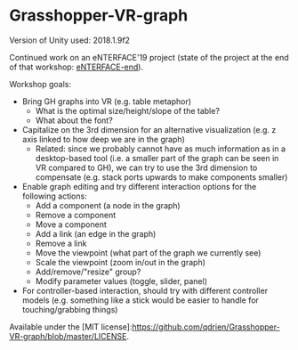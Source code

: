 # Grasshopper-VR-graph

Version of Unity used: 2018.1.9f2

Continued work on an eNTERFACE'19 project (state of the project at the end of that workshop: [eNTERFACE-end]).

Workshop goals:    
- Bring GH graphs into VR (e.g. table metaphor)
  - What is the optimal size/height/slope of the table?
  - What about the font?
- Capitalize on the 3rd dimension for an alternative visualization (e.g. z axis linked to how deep we are in the graph)
  - Related: since we probably cannot have as much information as in a desktop-based tool (i.e. a smaller part of the graph can be seen in VR compared to GH), we can try to use the 3rd dimension to compensate (e.g. stack ports upwards to make components smaller)
- Enable graph editing and try different interaction options for the following actions:
  - Add a component (a node in the graph)
  - Remove a component
  - Move a component
  - Add a link (an edge in the graph)
  - Remove a link
  - Move the viewpoint (what part of the graph we currently see)
  - Scale the viewpoint (zoom in/out in the graph)
  - Add/remove/"resize" group?
  - Modify parameter values (toggle, slider, panel)
- For controller-based interaction, should try with different controller models (e.g. something like a stick would be easier to handle for touching/grabbing things)

[eNTERFACE-end]:https://github.com/qdrien/Grasshopper-VR-graph/releases/tag/eNTERFACE-end

Available under the [MIT license]:https://github.com/qdrien/Grasshopper-VR-graph/blob/master/LICENSE.
